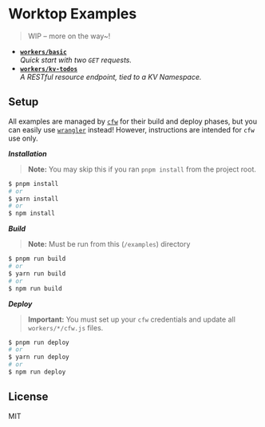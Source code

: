 # Worktop Examples

> WIP – more on the way~!

* **[`workers/basic`](/examples/workers/basic)**<br>_Quick start with two `GET` requests._
* **[`workers/kv-todos`](/examples/workers/kv-todos)**<br>_A RESTful resource endpoint, tied to a KV Namespace._

## Setup

All examples are managed by [`cfw`](https://github.com/lukeed/cfw) for their build and deploy phases, but you can easily use [`wrangler`](https://developers.cloudflare.com/workers/cli-wrangler) instead! However, instructions are intended for `cfw` use only.

***Installation***

> **Note:** You may skip this if you ran `pnpm install` from the project root.

```sh
$ pnpm install
# or
$ yarn install
# or
$ npm install
```

***Build***

> **Note:** Must be run from this (`/examples`) directory

```sh
$ pnpm run build
# or
$ yarn run build
# or
$ npm run build
```

***Deploy***

> **Important:** You must set up your `cfw` credentials and update all `workers/*/cfw.js` files.

```sh
$ pnpm run deploy
# or
$ yarn run deploy
# or
$ npm run deploy
```

## License

MIT
